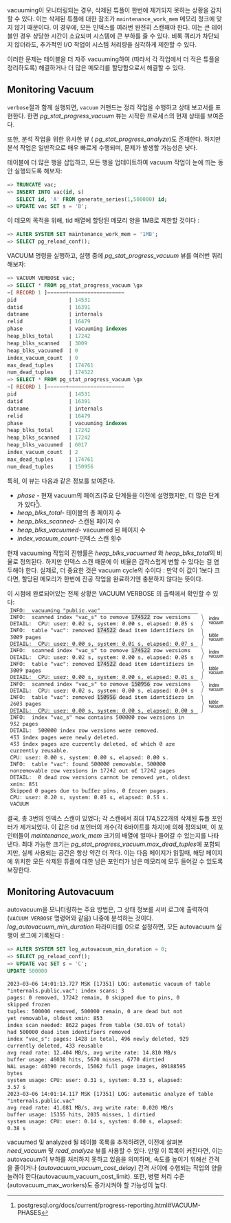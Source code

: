 vacuuming이 모니터링되는 경우, 삭제된 튜플이 한번에 제거되지 못하는 상황을 감지할 수 있다. 이는 삭제된 튜플에 대한 참조가 `maintenance_work_mem` 메모리 청크에 맞지 않기 때문이다.
이 경우에, 모든 인덱스를 여러번 완전히 스캔해야 한다. 이는 큰 테이블인 경우 상당한 시간이 소요되며 시스템에 큰 부하를 줄 수 있다. 비록 쿼리가 차단되지 않더라도, 추가적인 I/O 작업이 시스템 처리량을 심각하게 제한할 수 있다.

이러한 문제는 테이블을 더 자주 vacuuming하여 (따라서 각 작업에서 더 적은 튜플을 정리하도록) 해결하거나  더 많은 메모리를 할당함으로서 해결할 수 있다.

## Monitoring Vacuum

`verbose`절과 함께 실행되면, `vacuum` 커맨드는 정리 작업을 수행하고 상태 보고서를 표현한다. 한편 *pg_stat_progress_vacuum* 뷰는 시작한 프로세스의 현재 상태를 보여준다.

또한, 분석 작업을 위한 유사한 뷰 ( *pg_stat_progress_analyze*)도 존재한다. 하지만 분석 작업은 일반적으로 매우 빠르게 수행되며, 문제가 발생할 가능성은 낮다.

테이블에 더 많은 행을 삽입하고, 모든 행을 업데이트하여 vacuum 작업이 눈에 띄는 동안 실행되도록 해보자:

```sql
=> TRUNCATE vac;
=> INSERT INTO vac(id, s)
   SELECT id, 'A' FROM generate_series(1,500000) id;
=> UPDATE vac SET s = 'B';
```

이 데모의 목적을 위해, tid 배열에 할당된 메모리 양을 1MB로 제한할 것이다 : 

```sql
=> ALTER SYSTEM SET maintenance_work_mem = '1MB';
=> SELECT pg_reload_conf();
```

VACUUM 명령을 실행하고, 실행 중에 *pg_stat_progress_vacuum* 뷰를 여러번 쿼리해보자:

```sql
=> VACUUM VERBOSE vac;
=> SELECT * FROM pg_stat_progress_vacuum \gx
−[ RECORD 1 ]−−−−−−+−−−−−−−−−−−−−−−−−−
pid                 | 14531
datid               | 16391
datname             | internals
relid               | 16479
phase               | vacuuming indexes
heap_blks_total     | 17242
heap_blks_scanned   | 3009
heap_blks_vacuumed  | 0
index_vacuum_count  | 0
max_dead_tuples     | 174761
num_dead_tuples     | 174522
=> SELECT * FROM pg_stat_progress_vacuum \gx
−[ RECORD 1 ]−−−−−−+−−−−−−−−−−−−−−−−−−
pid                 | 14531
datid               | 16391
datname             | internals
relid               | 16479
phase               | vacuuming indexes
heap_blks_total     | 17242
heap_blks_scanned   | 17242
heap_blks_vacuumed  | 6017
index_vacuum_count  | 2
max_dead_tuples     | 174761
num_dead_tuples     | 150956
```

특히, 이 뷰는 다음과 같은 정보를 보여준다.

- *phase*  - 현재 vacuum의 페이즈(주요 단계들을 이전에 설명했지만, 더 많은 단계가 있다[^1]).
- *heap_blks_total*- 테이블의 총 페이지 수
- *heap_blks_scanned*- 스캔된 페이지 수
-  *heap_blks_vacuumed*- vacuumed 된 페이지 수
-  *index_vacuum_count*-인덱스 스캔 횟수

현재 vacuuming 작업의 진행률은 *heap_blks_vacuumed* 와 *heap_blks_total*의 비율로 정의된다. 하지만 인덱스 스캔 때문에 이 비율은 갑작스럽게 변할 수 있다는 걸 염두해야 한다.
실제로, 더 중요한 것은 vacuum cycle의 수이다 : 만약 이 값이 1보다 크다면, 할당된 메모리가 한번에 진공 작업을 완료하기엔 충분하지 않다는 뜻이다.

이 시점에 완료되어있는 전체 상황은 VACUUM VERBOSE 의 출력에서 확인할 수 있다:
![](_static/Pasted%20image%2020241002174257.png)


결국, 총 3번의 인덱스 스캔이 있었다; 각 스캔에서 최대 174,522개의 삭제된 튜플 포인터가 제거되었다. 이 값은 tid 포인터의 개수(각 6바이트를 차지)에 의해 정의되며, 이 포인터들이 *maintenance_work_mem*  크기의 배열에 얼마나 들어갈 수 있는지를 나타낸다.
최대 가능한 크기는 *pg_stat_progress_vacuum.max_dead_tuples*에 포함되지만, 실제 사용되는 공간은 항상 약간 더 작다.
이는 다음 페이지가 읽힐때, 해당 페이지에 위치한 모든 삭제된 튜플에 대한 남은 포인터가 남은 메모리에 모두 들어갈 수 있도록 보장한다.



## Monitoring Autovacuum

autovacuum을 모니터링하는 주요 방법은, 그 상태 정보를 서버 로그에 출력하여 (`VACUUM VERBOSE` 명령어와 같음) 나중에 분석하는 것이다.
*log_autovacuum_min_duration* 파라미터를 0으로 설정하면, 모든 autovacuum 실행이 로그에 기록된다 : 

```sql
=> ALTER SYSTEM SET log_autovacuum_min_duration = 0;
=> SELECT pg_reload_conf();
=> UPDATE vac SET s = 'C';
UPDATE 500000
```

```
2023−03−06 14:01:13.727 MSK [17351] LOG: automatic vacuum of table
"internals.public.vac": index scans: 3
pages: 0 removed, 17242 remain, 0 skipped due to pins, 0
skipped frozen
tuples: 500000 removed, 500000 remain, 0 are dead but not
yet removable, oldest xmin: 853
index scan needed: 8622 pages from table (50.01% of total)
had 500000 dead item identifiers removed
index "vac_s": pages: 1428 in total, 496 newly deleted, 929
currently deleted, 433 reusable
avg read rate: 12.404 MB/s, avg write rate: 14.810 MB/s
buffer usage: 46038 hits, 5670 misses, 6770 dirtied
WAL usage: 40390 records, 15062 full page images, 89188595
bytes
system usage: CPU: user: 0.31 s, system: 0.33 s, elapsed:
3.57 s
2023−03−06 14:01:14.117 MSK [17351] LOG: automatic analyze of table
"internals.public.vac"
avg read rate: 41.081 MB/s, avg write rate: 0.020 MB/s
buffer usage: 15355 hits, 2035 misses, 1 dirtied
system usage: CPU: user: 0.14 s, system: 0.00 s, elapsed:
0.38 s
```

vacuumed 및 analyzed 될 테이블 목록을 추적하려면, 이전에 살펴본 *need_vacuum* 및 *read_analyze* 뷰를 사용할 수 있다. 만일 이 목록이 커진다면, 이는 autovacuum이 부하를 처리하지 못하고 있음을 의미하며, 속도를 높이기 위해선 간격을 줄이거나 (*autovacuum_vacuum_cost_delay*) 간격 사이에 수행되는 작업의 양을 늘려야 한다(autovacuum_vacuum_cost_limit).
또한, 병렬 처리 수준(autovacuum_max_workers)도 증가시켜야 할 가능성이 높다.



[^1]:postgresql.org/docs/current/progress-reporting.html#VACUUM-PHASES


